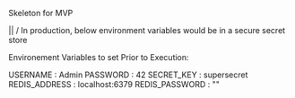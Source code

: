 Skeleton for MVP

||
\/  In production, below environment variables would be in a secure secret store 

Environement Variables to set Prior to Execution:

USERNAME : Admin
PASSWORD : 42
SECRET_KEY : supersecret
REDIS_ADDRESS : localhost:6379
REDIS_PASSWORD : ""